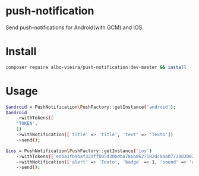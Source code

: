 # push-notification
Send push-notifications for Android(with GCM) and IOS.

# Install
```sh
composer require albo-vieira/push-notification:dev-master && install 
```

# Usage
```sh
$android = PushNotification\PushFactory::getInstance('android');
$android
    ->withTokens([
    'TOKEN',
    ])
    ->withNotification(['title' => 'title', 'text' => 'Texto'])
    ->send();
```

```sh
$ios = PushNotification\PushFactory::getInstance('ios')
    ->withTokens(['e0ba1fb9baf32dff805d30bdba786b8627182dc9aa0772082082ca05d168902d'])
    ->withNotification(['alert' => 'Texto', 'badge' => 1, 'sound' => 'default'])
    ->send();
```
    